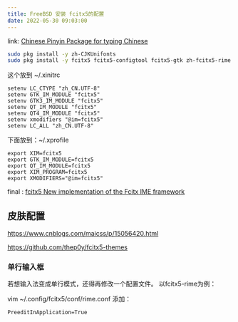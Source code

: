 ```yaml
---
title: FreeBSD 安装 fcitx5的配置
date: 2022-05-30 09:03:00
---
```


link: [Chinese Pinyin Package for typing Chinese](https://forums.freebsd.org/threads/chinese-pinyin-package-for-typing-chinese.78472/ "Chinese Pinyin Package for typing Chinese")

```bash
sudo pkg install -y zh-CJKUnifonts
sudo pkg install -y fcitx5 fcitx5-configtool fcitx5-gtk zh-fcitx5-rime zh-rime-wubi
```
这个放到 ~/.xinitrc
```shell
setenv LC_CTYPE "zh_CN.UTF-8"
setenv GTK_IM_MODULE "fcitx5"
setenv GTK3_IM_MODULE "fcitx5"
setenv QT_IM_MODULE "fcitx5"
setenv QT4_IM_MODULE "fcitx5"
setenv xmodifiers "@im=fcitx5"
setenv LC_ALL "zh_CN.UTF-8"
```

下面放到：~/.xprofile
```shell
export XIM=fcitx5
export GTK_IM_MODULE=fcitx5
export QT_IM_MODULE=fcitx5
export XIM_PROGRAM=fcitx5
export XMODIFIERS="@im=fcitx5"
```

final : [fcitx5 New implementation of the Fcitx IME framework](https://www.freshports.org/textproc/fcitx5/#message "fcitx5 New implementation of the Fcitx IME framework")

## 皮肤配置

https://www.cnblogs.com/maicss/p/15056420.html

https://github.com/thep0y/fcitx5-themes

### 单行输入框

若想输入法变成单行模式，还得再修改一个配置文件。 以fcitx5-rime为例：

vim ~/.config/fcitx5/conf/rime.conf
添加：

```
PreeditInApplication=True
```